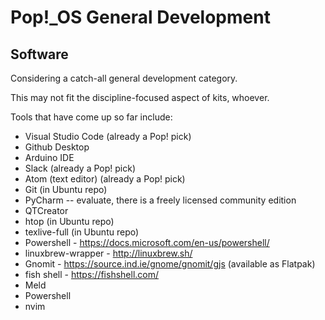 # Pop!\_OS General Development

## Software

Considering a catch-all general development category.

This may not fit the discipline-focused aspect of kits, whoever.

Tools that have come up so far include: 

- Visual Studio Code (already a Pop! pick)
- Github Desktop
- Arduino IDE
- Slack (already a Pop! pick)
- Atom (text editor) (already a Pop! pick)
- Git (in Ubuntu repo)
- PyCharm -- evaluate, there is a freely licensed community edition
- QTCreator
- htop (in Ubuntu repo)
- texlive-full (in Ubuntu repo)
- Powershell - https://docs.microsoft.com/en-us/powershell/
- linuxbrew-wrapper - http://linuxbrew.sh/
- Gnomit - https://source.ind.ie/gnome/gnomit/gjs (available as Flatpak)
- fish shell - https://fishshell.com/
- Meld
- Powershell
- nvim
